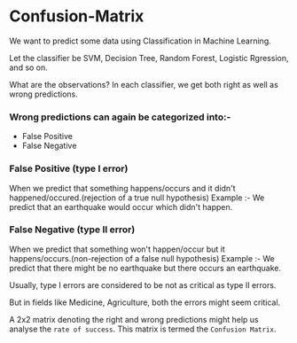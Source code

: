 # Confusion-Matrix

We want to predict some data using Classification in Machine Learning.

Let the classifier be SVM, Decision Tree, Random Forest, Logistic Rgression, and so on.

What are the observations?
In each classifier, we get both right as well as wrong predictions.

### Wrong predictions can again be categorized into:-
+ False Positive
+ False Negative

### False Positive (type I error)
When we predict that something happens/occurs and it didn't happened/occured.(rejection of a true null hypothesis)
Example :- We predict that an earthquake would occur which didn't happen.

### False Negative (type II error)
When we predict that something won't happen/occur but it happens/occurs.(non-rejection of a false null hypothesis)
Example :- We predict that there might be no earthquake but there occurs an earthquake.

Usually, type I errors are considered to be not as critical as type II errors.

But in fields like Medicine, Agriculture, both the errors might seem critical.

A 2x2 matrix denoting the right and wrong predictions might help us analyse the `rate of success`. 
This matrix is termed the `Confusion Matrix`.
